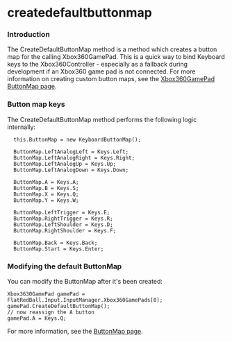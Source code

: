 # createdefaultbuttonmap

### Introduction

The CreateDefaultButtonMap method is a method which creates a button map for the calling Xbox360GamePad. This is a quick way to bind Keyboard keys to the Xbox360Controller - especially as a fallback during development if an Xbox360 game pad is not connected. For more information on creating custom button maps, see the [Xbox360GamePad ButtonMap page](../../../../../frb/docs/index.php).

### Button map keys

The CreateDefaultButtonMap method performs the following logic internally:

```
  this.ButtonMap = new KeyboardButtonMap();
  
  ButtonMap.LeftAnalogLeft = Keys.Left;
  ButtonMap.LeftAnalogRight = Keys.Right;
  ButtonMap.LeftAnalogUp = Keys.Up;
  ButtonMap.LeftAnalogDown = Keys.Down;
  
  ButtonMap.A = Keys.A;
  ButtonMap.B = Keys.S;
  ButtonMap.X = Keys.Q;
  ButtonMap.Y = Keys.W;
  
  ButtonMap.LeftTrigger = Keys.E;
  ButtonMap.RightTrigger = Keys.R;
  ButtonMap.LeftShoulder = Keys.D;
  ButtonMap.RightShoulder = Keys.F;
  
  ButtonMap.Back = Keys.Back;
  ButtonMap.Start = Keys.Enter;
```

### Modifying the default ButtonMap

You can modify the ButtonMap after it's been created:

```
Xbox3630GamePad gamePad = FlatRedBall.Input.InputManager.Xbox360GamePads[0];
gamePad.CreateDefaultButtonMap();
// now reassign the A button
gamePad.A = Keys.Q;
```

For more information, see the [ButtonMap page](../../../../../frb/docs/index.php).
